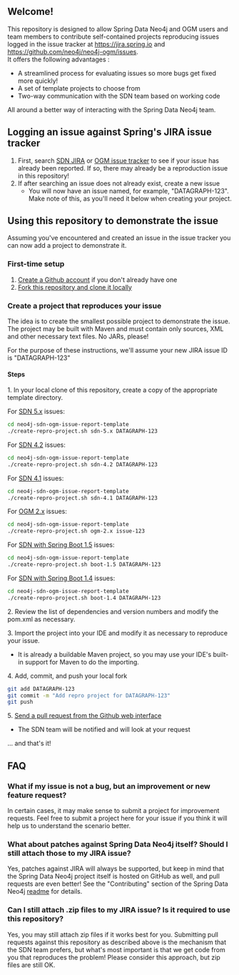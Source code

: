 ## Welcome!

This repository is designed to allow Spring Data Neo4j and OGM users and team members to contribute self-contained projects
reproducing issues logged in the issue tracker at https://jira.spring.io and https://github.com/neo4j/neo4j-ogm/issues.  
It offers the following advantages :

* A streamlined process for evaluating issues so more bugs get fixed more quickly!
* A set of template projects to choose from
* Two-way communication with the SDN team based on working code

All around a better way of interacting with the Spring Data Neo4j team.

## Logging an issue against Spring's JIRA issue tracker

1. First, search [SDN JIRA](https://jira.spring.io/browse/DATAGRAPH) 
   or [OGM issue tracker](https://github.com/neo4j/neo4j-ogm/issues) to see if your issue has already
   been reported. If so, there may already be a reproduction issue in this repository!
1. If after searching an issue does not already exist, create a new issue
    * You will now have an issue named, for example, "DATAGRAPH-123".  Make note of this, as you'll need it
      below when creating your project.

## Using this repository to demonstrate the issue

Assuming you've encountered and created an issue in the issue tracker you can now add a
project to demonstrate it.

### First-time setup

1. [Create a Github account](https://github.com/signup/free) if you don't already have one
1. [Fork this repository and clone it locally](http://help.github.com/fork-a-repo/)

### Create a project that reproduces your issue

The idea is to create the smallest possible project to demonstrate the issue. The project may be built
with Maven and must contain only sources, XML and other necessary text files. No JARs, please!

For the purpose of these instructions, we'll assume your new JIRA issue ID is "DATAGRAPH-123"

#### Steps

1\. In your local clone of this repository, create a copy of the appropriate template directory.

For [SDN 5.x](https://github.com/neo4j-examples/neo4j-sdn-ogm-issue-report-template/tree/master/sdn-5.x) issues:

```bash
cd neo4j-sdn-ogm-issue-report-template
./create-repro-project.sh sdn-5.x DATAGRAPH-123
```

For [SDN 4.2](https://github.com/neo4j-examples/neo4j-sdn-ogm-issue-report-template/tree/master/sdn-4.2) issues:

```bash
cd neo4j-sdn-ogm-issue-report-template
./create-repro-project.sh sdn-4.2 DATAGRAPH-123
```

For [SDN 4.1](https://github.com/neo4j-examples/neo4j-sdn-ogm-issue-report-template/tree/master/sdn-4.1) issues:

```bash
cd neo4j-sdn-ogm-issue-report-template
./create-repro-project.sh sdn-4.1 DATAGRAPH-123
```

For [OGM 2.x](https://github.com/neo4j-examples/neo4j-sdn-ogm-issue-report-template/tree/master/ogm-2.x) issues:

```bash
cd neo4j-sdn-ogm-issue-report-template
./create-repro-project.sh ogm-2.x issue-123
```

For [SDN with Spring Boot 1.5](https://github.com/neo4j-examples/neo4j-sdn-ogm-issue-report-template/tree/master/boot-1.5) issues:

```bash
cd neo4j-sdn-ogm-issue-report-template
./create-repro-project.sh boot-1.5 DATAGRAPH-123
```

For [SDN with Spring Boot 1.4](https://github.com/neo4j-examples/neo4j-sdn-ogm-issue-report-template/tree/master/boot-1.4) issues:

```bash
cd neo4j-sdn-ogm-issue-report-template
./create-repro-project.sh boot-1.4 DATAGRAPH-123
```

2\. Review the list of dependencies and version numbers and modify the pom.xml as necessary.

3\. Import the project into your IDE and modify it as necessary to reproduce your issue.

* It is already a buildable Maven project, so you may use your IDE's built-in support for Maven to do
  the importing.

4\. Add, commit, and push your local fork

```bash
git add DATAGRAPH-123
git commit -m "Add repro project for DATAGRAPH-123"
git push
```

5\. [Send a pull request from the Github web interface](http://help.github.com/send-pull-requests/)

* The SDN team will be notified and will look at your request

... and that's it!

## FAQ

### What if my issue is not a bug, but an improvement or new feature request?

In certain cases, it may make sense to submit a project for improvement requests.  Feel free to submit a project
here for your issue if you think it will help us to understand the scenario better.

### What about patches against Spring Data Neo4j itself? Should I still attach those to my JIRA issue?

Yes, patches against JIRA will always be supported, but keep in mind that the Spring Data Neo4j project itself
is hosted on GitHub as well, and pull requests are even better! See the "Contributing" section of the Spring
Data Neo4j [readme](https://github.com/spring-projects/spring-data-neo4j#contributing-to-spring-data-neo4j) for details.

### Can I still attach .zip files to my JIRA issue?  Is it required to use this repository?

Yes, you may still attach zip files if it works best for you.  Submitting pull requests against this repository
as described above is the mechanism that the SDN team prefers, but what's most important is that we get code
from you that reproduces the problem!  Please consider this approach, but zip files are still OK.
